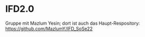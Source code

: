 # IFD2.0
Gruppe mit Mazlum Yesin; dort ist auch das Haupt-Respository:
https://github.com/MazlumY/IFD_SoSe22

